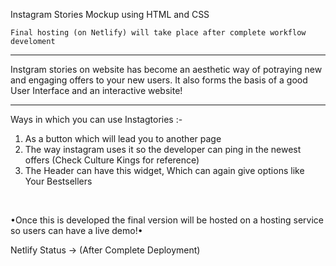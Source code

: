 Instagram Stories Mockup using HTML and CSS 

`Final hosting (on Netlify) will take place after complete workflow develoment`

<hr> 

Instgram stories on website has become an aesthetic way of potraying new and engaging 
offers to your new users. It also forms the basis of a good User Interface and an 
interactive website! 

<hr> 

Ways in which you can use Instagtories :- 

<ol>
<li>As a button which will lead you to another page</li>
<li>The way instagram uses it so the developer can ping in the newest offers (Check Culture Kings for reference)</li>
<li>The Header can have this widget, Which can again give options like Your Bestsellers
</ol>

<br> 

•Once this is developed the final version will be hosted on a hosting service so users can have a live demo!•

Netlify Status -> 
(After Complete Deployment)

